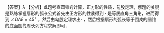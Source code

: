【答案】A
【分析】此题考查圆锥的计算，正方形的性质，勾股定理，解题的关键是熟练掌握扇形的弧长公式首先由正方形的性质得到 $\cdot$ 是等腰直角三角形，进而得到 $\angle D A E = 4 5 ^ { \circ }$ ，然后由勾股定理求出$\cdot$ ，然后根据扇形的弧长等于围成的圆锥的底面圆的周长列方程求解即可．
